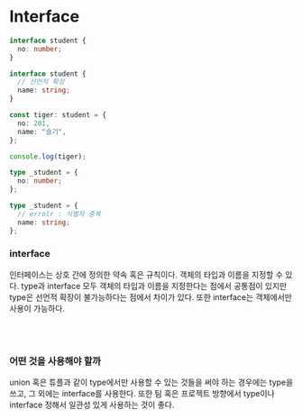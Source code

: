 # Interface

```typescript
interface student {
  no: number;
}

interface student {
  // 선언적 확장
  name: string;
}

const tiger: student = {
  no: 201,
  name: "슬기",
};

console.log(tiger);

type _student = {
  no: number;
};

type _student = {
  // errolr : 식별자 중복
  name: string;
};
```

### interface

인터페이스는 상호 간에 정의한 약속 혹은 규칙이다. 객체의 타입과 이름을 지정할 수 있다. type과 interface 모두 객체의 타입과 이름을 지정한다는 점에서 공통점이 있지만 type은 선언적 확장이 불가능하다는 점에서 차이가 있다. 또한 interface는 객체에서만 사용이 가능하다.

</br>

</br>

### 어떤 것을 사용해야 할까

union 혹은 튜플과 같이 type에서만 사용할 수 있는 것들을 써야 하는 경우에는 type을 쓰고, 그 외에는 interface를 사용한다. 또한 팀 혹은 프로젝트 방향에서 type이나 interface 정해서 일관성 있게 사용하는 것이 좋다.